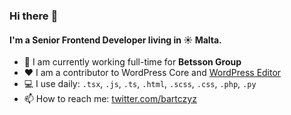### Hi there :wave:

#### I'm a Senior Frontend Developer living in :sunny: Malta.

- :office: I am currently working full-time for **Betsson Group**
- :hearts: I am a contributor to WordPress Core and [WordPress Editor](https://github.com/WordPress/gutenberg)
- :computer: I use daily: `.tsx`, `.js`, `.ts`, `.html`, `.scss`, `.css`, `.php`, `.py`
- :mailbox: How to reach me: [twitter.com/bartczyz](https://twitter.com/bartczyz)
